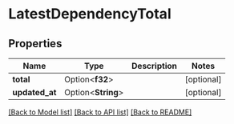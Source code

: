 # LatestDependencyTotal

## Properties

Name | Type | Description | Notes
------------ | ------------- | ------------- | -------------
**total** | Option<**f32**> |  | [optional]
**updated_at** | Option<**String**> |  | [optional]

[[Back to Model list]](../README.md#documentation-for-models) [[Back to API list]](../README.md#documentation-for-api-endpoints) [[Back to README]](../README.md)


